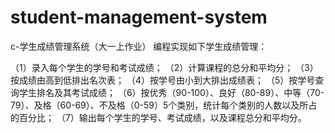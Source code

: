 # student-management-system
c-学生成绩管理系统（大一上作业）
编程实现如下学生成绩管理：

（1）录入每个学生的学号和考试成绩；
（2）计算课程的总分和平均分；
（3）按成绩由高到低排出名次表；
（4）按学号由小到大排出成绩表；
（5）按学号查询学生排名及其考试成绩；
（6）按优秀（90-100）、良好（80-89）、中等（70-79）、及格（60-69）、不及格（0-59）5个类别，统计每个类别的人数以及所占的百分比；
（7）输出每个学生的学号、考试成绩，以及课程总分和平均分。

